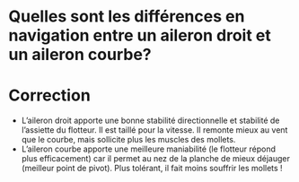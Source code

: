 # Quelles sont les différences en navigation entre un aileron droit et un aileron courbe?

# Correction

- L’aileron droit apporte une bonne stabilité directionnelle et stabilité de l’assiette du flotteur. Il est taillé pour la vitesse. Il remonte mieux au vent que le courbe, mais sollicite plus les muscles des mollets.
- L’aileron courbe apporte une meilleure maniabilité (le flotteur répond plus efficacement) car il permet au nez de la planche de mieux déjauger (meilleur point de pivot). Plus tolérant, il fait moins souffrir les mollets !
